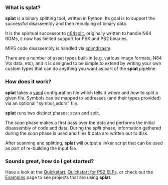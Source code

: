 ### What is splat?

**splat** is a binary splitting tool, written in Python. Its goal is to support the successful disassembly and then rebuilding of binary data.

It is the spiritual successor to [n64split](https://github.com/queueRAM/sm64tools/blob/master/n64split.c), originally written to handle N64 ROMs, it now has limited support for PSX and PS2 binaries.

MIPS code disassembly is handled via [spimdisasm](https://github.com/Decompollaborate/spimdisasm/).

There are a number of asset types built-in (e.g. various image formats, N64 Vtx data, etc), and it is designed to be simple to extend by writing your own custom types that can do anything you want as part of the **splat** pipeline.


### How does it work?

**splat** takes a [yaml](https://en.wikipedia.org/wiki/YAML) configuration file which tells it *where* and *how* to split a given file. Symbols can be mapped to addresses (and their types provided) via an optional "symbol_addrs" file.

**splat** runs two distinct phases: scan and split.

The _scan_ phase makes a first pass over the data and performs the initial disassembly of code and data. During the _split_ phase, information gathered during the _scan_ phase is used and files & data are written out to disk.

After scanning and splitting, **splat** will output a linker script that can be used as part of re-building the input file.


### Sounds great, how do I get started?

Have a look at the [Quickstart](https://github.com/ethteck/splat/wiki/Quickstart), [Quickstart for PS2 ELFs](https://github.com/ethteck/splat/wiki/Quickstart-Elf), or check out the [Examples](https://github.com/ethteck/splat/wiki/Examples) page to see projects that are using **splat**.
